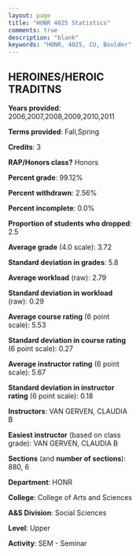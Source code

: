 ```yaml
---
layout: page
title: "HONR 4025 Statistics"
comments: true
description: "blank"
keywords: "HONR, 4025, CU, Boulder"
--- 
```

<head>
<script src="https://ajax.googleapis.com/ajax/libs/jquery/2.1.3/jquery.min.js"></script>
<script src="https://dl.dropboxusercontent.com/s/pc42nxpaw1ea4o9/highcharts.js?dl=0"></script>
<!-- <script src="../assets/js/highcharts.js"></script> -->
<style type="text/css">@font-face {
	font-family: "Bebas Neue";
	src: url(https://www.filehosting.org/file/details/544349/BebasNeue%20Regular.otf) format("opentype");
	}
	h1.Bebas { 
		font-family: "Bebas Neue", Verdana, Tahoma;
	}
</style>
</head>
<body>
	<div id="container" style="float: right; width: 45%; height: 88%; margin-left: 2.5%; margin-right: 2.5%;"></div>
	<script language="JavaScript">
		$(document).ready(function() {
		var chart = {type: 'column'};
		var title = {text: 'Grade Distribution'};
		var xAxis = {categories: ['A','B','C','D','F'],crosshair: true};
		var yAxis = {min: 0,title: {text: 'Percentage'}};
		var tooltip = {headerFormat: '<center><b><span style="font-size:20px">{point.key}</span></b></center>',
		               pointFormat: '<td style="padding:0"><b>{point.y:.1f}%</b></td>',
		               footerFormat: '</table>',shared: true,useHTML: true};
		var plotOptions = {column: {pointPadding: 0.0,borderWidth: 0}};  
		var credits = {enabled: false};var series= [{name: 'Percent',data: [80.52,19.48,0.0,0.0,0.0,]}];
		var json = {};
		json.chart = chart;
		json.title = title;
		json.tooltip = tooltip;
		json.xAxis = xAxis;
		json.yAxis = yAxis;  
		json.series = series;
		json.plotOptions = plotOptions;  
		json.credits = credits;
		$('#container').highcharts(json);
	});
	</script>
</body>
			   
## HEROINES/HEROIC TRADITNS

**Years provided**: 2006,2007,2008,2009,2010,2011

**Terms provided**: Fall,Spring

**Credits**: 3

**RAP/Honors class?** Honors

**Percent grade**: 99.12%

**Percent withdrawn**: 2.56%

**Percent incomplete**: 0.0%

**Proportion of students who dropped**: 2.5

**Average grade** (4.0 scale): 3.72

**Standard deviation in grades**: 5.8

**Average workload** (raw): 2.79

**Standard deviation in workload** (raw): 0.29

**Average course rating** (6 point scale): 5.53

**Standard deviation in course rating** (6 point scale): 0.27

**Average instructor rating** (6 point scale): 5.67

**Standard deviation in instructor rating** (6 point scale): 0.18

**Instructors**: VAN GERVEN, CLAUDIA B

**Easiest instructor** (based on class grade): VAN GERVEN, CLAUDIA B

**Sections** (and **number of sections**): 880, 6

**Department**: HONR

**College**: College of Arts and Sciences

**A&S Division**: Social Sciences

**Level**: Upper

**Activity**: SEM - Seminar